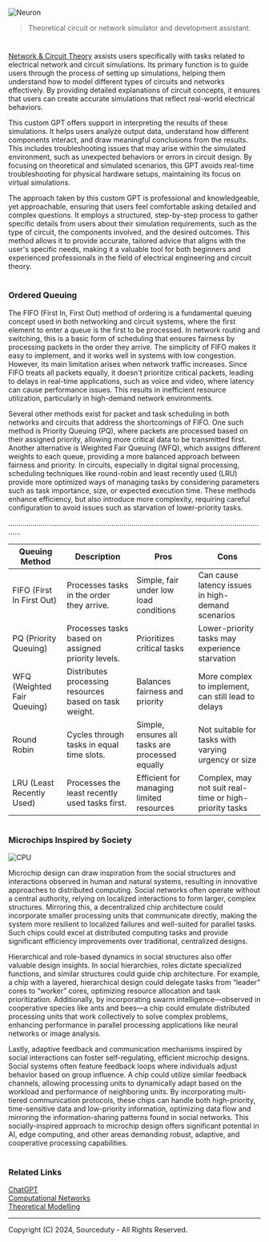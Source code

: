 ![Neuron](https://github.com/user-attachments/assets/a2b2fabe-2f61-4729-9fef-c660c814ee1c)

> Theoretical circuit or network simulator and development assistant.

#

[Network & Circuit Theory](https://chatgpt.com/g/g-LkSv6Qu7w-network-circuit-theory) assists users specifically with tasks related to electrical network and circuit simulations. Its primary function is to guide users through the process of setting up simulations, helping them understand how to model different types of circuits and networks effectively. By providing detailed explanations of circuit concepts, it ensures that users can create accurate simulations that reflect real-world electrical behaviors.

This custom GPT offers support in interpreting the results of these simulations. It helps users analyze output data, understand how different components interact, and draw meaningful conclusions from the results. This includes troubleshooting issues that may arise within the simulated environment, such as unexpected behaviors or errors in circuit design. By focusing on theoretical and simulated scenarios, this GPT avoids real-time troubleshooting for physical hardware setups, maintaining its focus on virtual simulations.

The approach taken by this custom GPT is professional and knowledgeable, yet approachable, ensuring that users feel comfortable asking detailed and complex questions. It employs a structured, step-by-step process to gather specific details from users about their simulation requirements, such as the type of circuit, the components involved, and the desired outcomes. This method allows it to provide accurate, tailored advice that aligns with the user's specific needs, making it a valuable tool for both beginners and experienced professionals in the field of electrical engineering and circuit theory.

#
### Ordered Queuing

The FIFO (First In, First Out) method of ordering is a fundamental queuing concept used in both networking and circuit systems, where the first element to enter a queue is the first to be processed. In network routing and switching, this is a basic form of scheduling that ensures fairness by processing packets in the order they arrive. The simplicity of FIFO makes it easy to implement, and it works well in systems with low congestion. However, its main limitation arises when network traffic increases. Since FIFO treats all packets equally, it doesn't prioritize critical packets, leading to delays in real-time applications, such as voice and video, where latency can cause performance issues. This results in inefficient resource utilization, particularly in high-demand network environments.

Several other methods exist for packet and task scheduling in both networks and circuits that address the shortcomings of FIFO. One such method is Priority Queuing (PQ), where packets are processed based on their assigned priority, allowing more critical data to be transmitted first. Another alternative is Weighted Fair Queuing (WFQ), which assigns different weights to each queue, providing a more balanced approach between fairness and priority. In circuits, especially in digital signal processing, scheduling techniques like round-robin and least recently used (LRU) provide more optimized ways of managing tasks by considering parameters such as task importance, size, or expected execution time. These methods enhance efficiency, but also introduce more complexity, requiring careful configuration to avoid issues such as starvation of lower-priority tasks.

..................................................................................................................................

| Queuing Method   | Description                                                 | Pros                                              | Cons                                                  |
|---------------------|-------------------------------------------------------------|---------------------------------------------------|-------------------------------------------------------|
| FIFO (First In First Out) | Processes tasks in the order they arrive.               | Simple, fair under low load conditions             | Can cause latency issues in high-demand scenarios      |
| PQ (Priority Queuing)     | Processes tasks based on assigned priority levels.      | Prioritizes critical tasks                        | Lower-priority tasks may experience starvation         |
| WFQ (Weighted Fair Queuing)| Distributes processing resources based on task weight. | Balances fairness and priority                    | More complex to implement, can still lead to delays    |
| Round Robin           | Cycles through tasks in equal time slots.                   | Simple, ensures all tasks are processed equally   | Not suitable for tasks with varying urgency or size    |
| LRU (Least Recently Used) | Processes the least recently used tasks first.           | Efficient for managing limited resources          | Complex, may not suit real-time or high-priority tasks |

#
### Microchips Inspired by Society

![CPU](https://github.com/user-attachments/assets/eafcb2d7-dd0e-488a-942e-4efc1faa9700)

Microchip design can draw inspiration from the social structures and interactions observed in human and natural systems, resulting in innovative approaches to distributed computing. Social networks often operate without a central authority, relying on localized interactions to form larger, complex structures. Mirroring this, a decentralized chip architecture could incorporate smaller processing units that communicate directly, making the system more resilient to localized failures and well-suited for parallel tasks. Such chips could excel at distributed computing tasks and provide significant efficiency improvements over traditional, centralized designs.

Hierarchical and role-based dynamics in social structures also offer valuable design insights. In social hierarchies, roles dictate specialized functions, and similar structures could guide chip architecture. For example, a chip with a layered, hierarchical design could delegate tasks from “leader” cores to “worker” cores, optimizing resource allocation and task prioritization. Additionally, by incorporating swarm intelligence—observed in cooperative species like ants and bees—a chip could emulate distributed processing units that work collectively to solve complex problems, enhancing performance in parallel processing applications like neural networks or image analysis.

Lastly, adaptive feedback and communication mechanisms inspired by social interactions can foster self-regulating, efficient microchip designs. Social systems often feature feedback loops where individuals adjust behavior based on group influence. A chip could utilize similar feedback channels, allowing processing units to dynamically adapt based on the workload and performance of neighboring units. By incorporating multi-tiered communication protocols, these chips can handle both high-priority, time-sensitive data and low-priority information, optimizing data flow and mirroring the information-sharing patterns found in social networks. This socially-inspired approach to microchip design offers significant potential in AI, edge computing, and other areas demanding robust, adaptive, and cooperative processing capabilities.

#
### Related Links

[ChatGPT](https://github.com/sourceduty/ChatGPT)
<br>
[Computational Networks](https://github.com/sourceduty/Computational_Networks)
<br>
[Theoretical Modelling](https://github.com/sourceduty/Theoretical_Modelling)

***
Copyright (C) 2024, Sourceduty - All Rights Reserved.
